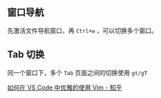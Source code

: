 ## 窗口导航

先激活文件导航窗口，再 `Ctrl+w` ，可以切换多个窗口。

## Tab 切换

同一个窗口下，多个 `Tab` 页面之间的切换使用 `gt/gT`

[如何在 VS Code 中优雅的使用 Vim - 知乎](https://zhuanlan.zhihu.com/p/512935904)